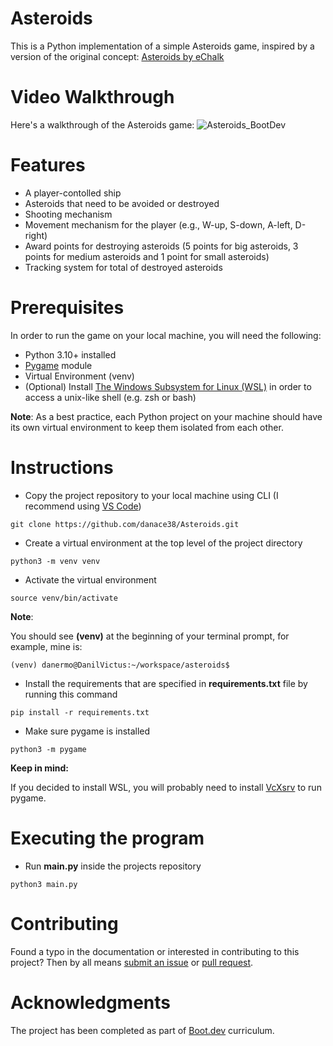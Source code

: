 # Asteroids
This is a Python implementation of a simple Asteroids game, inspired by a version of the original concept: [Asteroids by eChalk](https://www.echalk.co.uk/amusements/Games/asteroidsClassic/ateroids.html)

# Video Walkthrough
Here's a walkthrough of the Asteroids game:
![Asteroids_BootDev](https://github.com/user-attachments/assets/b3cc89fc-cb27-4ce8-aeb7-df49395d4f80)

# Features 
* A player-contolled ship
* Asteroids that need to be avoided or destroyed
* Shooting mechanism
* Movement mechanism for the player (e.g., W-up, S-down, A-left, D-right)
* Award points for destroying asteroids (5 points for big asteroids, 3 points for medium asteroids and 1 point for small asteroids)
* Tracking system for total of destroyed asteroids

# Prerequisites

In order to run the game on your local machine, you will need the following:

* Python 3.10+ installed
* [Pygame](https://www.pygame.org/news) module
* Virtual Environment (venv)
* (Optional) Install [The Windows Subsystem for Linux (WSL)](https://learn.microsoft.com/en-us/windows/wsl/install) in order to access a unix-like shell (e.g. zsh or bash)

**Note**: As a best practice, each Python project on your machine should have its own virtual environment to keep them isolated from each other.

# Instructions

* Copy the project repository to your local machine using CLI (I recommend using [VS Code](https://code.visualstudio.com/))
```
git clone https://github.com/danace38/Asteroids.git
```
* Create a virtual environment at the top level of the project directory
```
python3 -m venv venv
```
* Activate the virtual environment
```
source venv/bin/activate
```
**Note**:

You should see **(venv)** at the beginning of your terminal prompt, for example, mine is:
```
(venv) danermo@DanilVictus:~/workspace/asteroids$
```

* Install the requirements that are specified in **requirements.txt** file by running this command
```
pip install -r requirements.txt
```
* Make sure pygame is installed
```
python3 -m pygame
```
**Keep in mind:**

If you decided to install WSL, you will probably need to install [VcXsrv](https://vcxsrv.com/) to run pygame.

# Executing the program
* Run **main.py** inside the projects repository
```
python3 main.py
```
# Contributing
Found a typo in the documentation or interested in contributing to this project? Then by all means [submit an issue](https://github.com/danace38/Asteroids/issues) or [pull request](https://help.github.com/articles/using-pull-requests/). 

# Acknowledgments

The project has been completed as part of [Boot.dev](https://boot.dev)
curriculum.